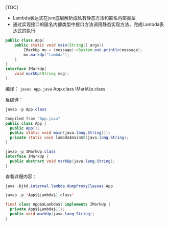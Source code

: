 [TOC]

+ Lambda表达式在jvm底层解析成私有静态方法和匿名内部类型
+ 通过实现接口的匿名内部类型中接口方法调用静态实现方法，完成Lambda表达式的执行

```java
public class App{
    public static void main(String[] args){
        IMarkUp mu = (message)->System.out.println(message);
        mu.markUp("lambda");
    }
}
interface IMarkUp{
    void markUp(String msg);
}
```

编译：
`javac App.java`
App.class
IMarkUp.class

反编译：
```java
javap -p App.class

Compiled from "App.java"
public class App {
  public App();
  public static void main(java.lang.String[]);
  private static void lambda$main$0(java.lang.String);
}

javap -p IMarkUp.class
interface IMarkUp {
  public abstract void markUp(java.lang.String);
}
```

查看详细内容：
```java
java -Djkd.internal.lambda.dumpProxyClasses App

javap -p 'App$$Lambda$1.class'

final class App$$Lambda$1 implements IMarkUp {
  private App$$Lambda$1();
  public void markUp(java.lang.String);
}
```